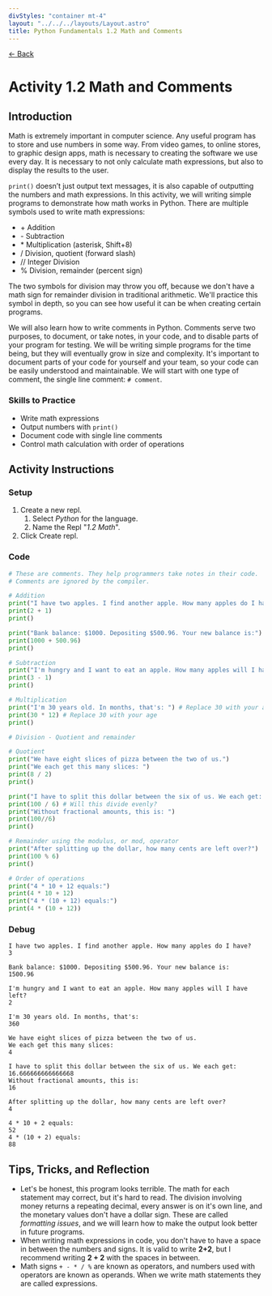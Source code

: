 ```yaml
---
divStyles: "container mt-4"
layout: "../../../layouts/Layout.astro"
title: Python Fundamentals 1.2 Math and Comments
---
```


[← Back](/courses/python-fundamentals/)

# Activity 1.2 Math and Comments

## Introduction

Math is extremely important in computer science. Any useful program has to store and use numbers in some way. From video games, to online stores, to graphic design apps, math is necessary to creating the software we use every day. It is necessary to not only calculate math expressions, but also to display the results to the user.

`print()` doesn’t just output text messages, it is also capable of outputting the numbers and math expressions. In this activity, we will writing simple programs to demonstrate how math works in Python. There are multiple symbols used to write math expressions:

- \+ Addition
- \- Subtraction
- \* Multiplication (asterisk, Shift+8)
- / Division, quotient (forward slash)
- // Integer Division
- % Division, remainder (percent sign)

The two symbols for division may throw you off, because we don't have a math sign for remainder division in traditional arithmetic. We'll practice this symbol in depth, so you can see how useful it can be when creating certain programs.

We will also learn how to write comments in Python. Comments serve two purposes, to document, or take notes, in your code, and to disable parts of your program for testing. We will be writing simple programs for the time being, but they will eventually grow in size and complexity. It's important to document parts of your code for yourself and your team, so your code can be easily understood and maintainable. We will start with one type of comment, the single line comment: `# comment`.

### Skills to Practice

- Write math expressions
- Output numbers with `print()`
- Document code with single line comments
- Control math calculation with order of operations

## Activity Instructions

### Setup

1. Create a new repl.
   1. Select _Python_ for the language.
   2. Name the Repl "_1.2 Math_".
2. Click Create repl.

### Code

```python
# These are comments. They help programmers take notes in their code.
# Comments are ignored by the compiler.

# Addition
print("I have two apples. I find another apple. How many apples do I have?")
print(2 + 1)
print()

print("Bank balance: $1000. Depositing $500.96. Your new balance is:")
print(1000 + 500.96)
print()

# Subtraction
print("I'm hungry and I want to eat an apple. How many apples will I have left?")
print(3 - 1)
print()

# Multiplication
print("I'm 30 years old. In months, that's: ") # Replace 30 with your age
print(30 * 12) # Replace 30 with your age
print()

# Division - Quotient and remainder

# Quotient
print("We have eight slices of pizza between the two of us.")
print("We each get this many slices: ")
print(8 / 2)
print()

print("I have to split this dollar between the six of us. We each get: ")
print(100 / 6) # Will this divide evenly?
print("Without fractional amounts, this is: ")
print(100//6)
print()

# Remainder using the modulus, or mod, operator
print("After splitting up the dollar, how many cents are left over?")
print(100 % 6)
print()

# Order of operations
print("4 * 10 + 12 equals:")
print(4 * 10 + 12)
print("4 * (10 + 12) equals:")
print(4 * (10 + 12))
```

### Debug

```
I have two apples. I find another apple. How many apples do I have?
3

Bank balance: $1000. Depositing $500.96. Your new balance is:
1500.96

I'm hungry and I want to eat an apple. How many apples will I have left?
2

I'm 30 years old. In months, that's:
360

We have eight slices of pizza between the two of us.
We each get this many slices:
4

I have to split this dollar between the six of us. We each get:
16.666666666666668
Without fractional amounts, this is:
16

After splitting up the dollar, how many cents are left over?
4

4 * 10 + 2 equals:
52
4 * (10 + 2) equals:
88
```

## Tips, Tricks, and Reflection

- Let's be honest, this program looks terrible. The math for each statement may correct, but it's hard to read. The division involving money returns a repeating decimal, every answer is on it's own line, and the monetary values don't have a dollar sign. These are called _formatting issues_, and we will learn how to make the output look better in future programs.
- When writing math expressions in code, you don't have to have a space in between the numbers and signs. It is valid to write **2+2**, but I recommend writing **2 + 2** with the spaces in between.
- Math signs `+ - * / %` are known as operators, and numbers used with operators are known as operands. When we write math statements they are called expressions.
